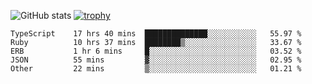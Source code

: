 ![GitHub stats](https://github-readme-stats.vercel.app/api?username=ksk001100&show_icons=true&theme=tokyonight)
[![trophy](https://github-profile-trophy.vercel.app/?username=ksk001100&theme=onedark)](https://github.com/ryo-ma/github-profile-trophy)

<!--START_SECTION:waka-->

```text
TypeScript    17 hrs 40 mins  ██████████████░░░░░░░░░░░   55.97 %
Ruby          10 hrs 37 mins  ████████▒░░░░░░░░░░░░░░░░   33.67 %
ERB           1 hr 6 mins     █░░░░░░░░░░░░░░░░░░░░░░░░   03.52 %
JSON          55 mins         ▓░░░░░░░░░░░░░░░░░░░░░░░░   02.95 %
Other         22 mins         ▒░░░░░░░░░░░░░░░░░░░░░░░░   01.21 %
```

<!--END_SECTION:waka-->
